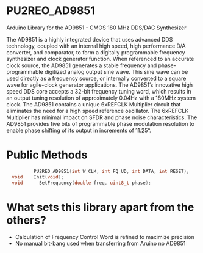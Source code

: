 # PU2REO_AD9851
Arduino Library for the AD9851 - CMOS 180 MHz DDS/DAC Synthesizer

The AD9851 is a highly integrated device that uses advanced DDS technology, coupled with an internal high speed, high performance D/A converter, and comparator, to form a digitally programmable frequency synthesizer and clock generator function. When referenced to an accurate clock source, the AD9851 generates a stable frequency and phase-programmable digitized analog output sine wave. This sine wave can be used directly as a frequency source, or internally converted to a square wave for agile-clock generator applications. The AD9851’s innovative high speed DDS core accepts a 32-bit frequency tuning word, which results in an output tuning resolution of approximately 0.04Hz with a 180MHz system clock. The AD9851 contains a unique 6xREFCLK Multiplier circuit that eliminates the need for a high speed reference oscillator. The 6xREFCLK Multiplier has minimal impact on SFDR and phase noise characteristics. The AD9851 provides five bits of programmable phase modulation resolution to enable phase shifting of its output in increments of 11.25°.

# Public Methods
```cpp
          PU2REO_AD9851(int W_CLK, int FQ_UD, int DATA, int RESET);
  void    Init(void);
  void 		SetFrequency(double freq, uint8_t phase);
```

# What sets this library apart from the others?
* Calculation of Frequency Control Word is refined to maximize precision
* No manual bit-bang used when transferring from Aruino no AD9851

